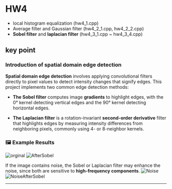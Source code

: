 # HW4
- local histogram equalization (hw4_1.cpp)
- Average filter and Gaussian filter (hw4_2_1.cpp, hw4_2_2.cpp)
- **Sobel filter** and **laplacian filter** (hw4_3_1.cpp ~ hw4_3_4.cpp)

## key point
### Introduction of spatial domain edge detection
**Spatial domain edge detection** involves applying convolutional filters directly to pixel values to detect intensity changes that signify edges. This project implements two common edge detection methods:

- **The Sobel filter** computes image **gradients** to highlight edges, with the 0° kernel detecting vertical edges and the 90° kernel detecting horizontal edges.

- **The Laplacian filter** is a rotation-invariant **second-order derivative** filter that highlights edges by measuring intensity differences from neighboring pixels, commonly using 4- or 8-neighbor kernels.

### 🖼️ Example Results

![orginal](https://github.com/LinTom-coder/ADIP/blob/main/hw4/img/astronomy1280x720.png)
![AfterSobel](https://github.com/LinTom-coder/ADIP/blob/main/hw4/img/hw4_sobel.png)

If the image contains noise, the Sobel or Laplacian filter may enhance the noise, since both are sensitive to **high-frequency components**.
![Noise](https://github.com/LinTom-coder/ADIP/blob/main/hw4/img/astronomy_noise1280x720.png)
![NoiseAfterSobel](https://github.com/LinTom-coder/ADIP/blob/main/hw4/img/hw4_sobel_noise.png)

---
